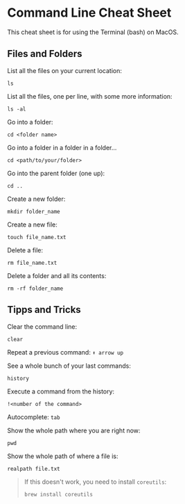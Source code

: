 # Command Line Cheat Sheet

This cheat sheet is for using the Terminal (bash) on MacOS.

## Files and Folders

List all the files on your current location:
```
ls
```

List all the files, one per line, with some more information:
```
ls -al
```

Go into a folder:
```
cd <folder name>
```

Go into a folder in a folder in a folder...
```
cd <path/to/your/folder>
```

Go into the parent folder (one up):
```
cd ..
```

Create a new folder:
```
mkdir folder_name
```

Create a new file:
```
touch file_name.txt
```

Delete a file:
```
rm file_name.txt
```

Delete a folder and all its contents:
```
rm -rf folder_name
```

## Tipps and Tricks

Clear the command line:
```
clear
```

Repeat a previous command: `⬆️ arrow up`

See a whole bunch of your last commands:
```
history
```

Execute a command from the history:
```
!<number of the command>
```

Autocomplete: `tab`

Show the whole path where you are right now:
```
pwd
```

Show the whole path of where a file is:
```
realpath file.txt
```
> If this doesn't work, you need to install `coreutils`:
>
> `brew install coreutils`
